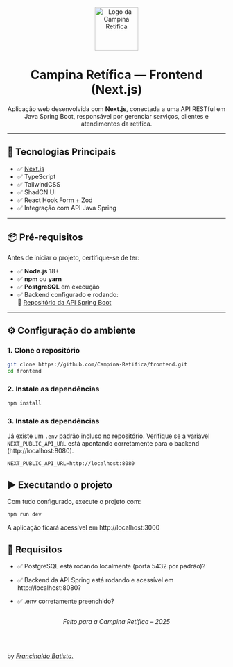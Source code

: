 <div align="center">

<img src="https://raw.githubusercontent.com/Campina-Retifica/assets/main/logo.png" width="100" alt="Logo da Campina Retífica"/>

# Campina Retífica — Frontend (Next.js)

Aplicação web desenvolvida com **Next.js**, conectada a uma API RESTful em Java Spring Boot, responsável por gerenciar serviços, clientes e atendimentos da retífica.

</div>

---

## 🚀 Tecnologias Principais

- ✅ [Next.js](https://nextjs.org/)
- ✅ TypeScript
- ✅ TailwindCSS
- ✅ ShadCN UI
- ✅ React Hook Form + Zod
- ✅ Integração com API Java Spring

---

## 📦 Pré-requisitos

Antes de iniciar o projeto, certifique-se de ter:

- ✅ **Node.js** 18+
- ✅ **npm** ou **yarn**
- ✅ **PostgreSQL** em execução
- ✅ Backend configurado e rodando:  
  🔗 [Repositório da API Spring Boot](https://github.com/Campina-Retifica/api-restful-spring)

---

## ⚙️ Configuração do ambiente

### 1. **Clone o repositório**

```bash
git clone https://github.com/Campina-Retifica/frontend.git
cd frontend
```

### 2. **Instale as dependências**

```bash
npm install
```

### 3. **Instale as dependências**

Já existe um `.env` padrão incluso no repositório.
Verifique se a variável `NEXT_PUBLIC_API_URL` está apontando corretamente para o backend (http://localhost:8080).

```env
NEXT_PUBLIC_API_URL=http://localhost:8080
```

## ▶️ Executando o projeto

Com tudo configurado, execute o projeto com:

```bash
npm run dev
```

A aplicação ficará acessível em http://localhost:3000

## 🧪 Requisitos

- ✅ PostgreSQL está rodando localmente (porta 5432 por padrão)?

- ✅ Backend da API Spring está rodando e acessível em http://localhost:8080?

- ✅ .env corretamente preenchido?

##

<div align="center">

_Feito para a Campina Retífica – 2025_

</div>

<br><br>

by [_Francinaldo Batista._](https://github.com/Batissta)
